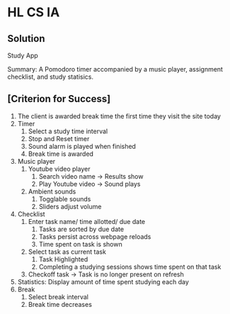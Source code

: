 HL CS IA
========
Solution
--------
Study App

Summary: A Pomodoro timer accompanied by a music player, assignment checklist, and study statisics.

[Criterion for Success]
-----------------------

1. The client is awarded break time the first time they visit the site today  
2. Timer  
    1. Select a study time interval  
    2. Stop and Reset timer  
    3. Sound alarm is played when finished  
    4. Break time is awarded  
3. Music player  
    1. Youtube video player  
        1. Search video name -> Results show  
        2. Play Youtube video -> Sound plays  
    2. Ambient sounds  
        1. Togglable sounds  
        2. Sliders adjust volume  
4. Checklist  
    1. Enter task name/ time allotted/ due date  
        1. Tasks are sorted by due date  
        2. Tasks persist across webpage reloads  
        3. Time spent on task is shown  
    2. Select task as current task  
        1. Task Highlighted  
        2. Completing a studying sessions shows time spent on that task  
    3. Checkoff task -> Task is no longer present on refresh  
5. Statistics: Display amount of time spent studying each day  
6. Break  
    1. Select break interval  
    2. Break time decreases  


